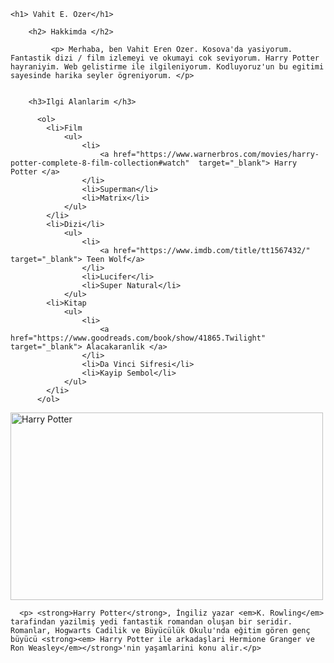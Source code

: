 <!-- web sayfami detaylandiriyorum -->

<!DOCTYPE html>
<html lang="en">
<head>
    <meta charset="UTF-8">
    <meta http-equiv="X-UA-Compatible" content="IE=edge">
    <meta name="viewport" content="width=device-width, initial-scale=1.0">
    <title>Vahit Eren Ozer Hakkinda</title>
</head>
<body>
    
</body>
</html>

<!-- Kişisel Bilgiler -->

    <h1> Vahit E. Ozer</h1>
        
        <h2> Hakkimda </h2>
           
             <p> Merhaba, ben Vahit Eren Ozer. Kosova'da yasiyorum. Fantastik dizi / film izlemeyi ve okumayi cok seviyorum. Harry Potter hayraniyim. Web gelistirme ile ilgileniyorum. Kodluyoruz'un bu egitimi sayesinde harika seyler ögreniyorum. </p>


        <h3>Ilgi Alanlarim </h3> 
             
          <ol>
            <li>Film
                <ul>
                    <li>
                        <a href="https://www.warnerbros.com/movies/harry-potter-complete-8-film-collection#watch"  target="_blank"> Harry Potter </a> 
                    </li>
                    <li>Superman</li>
                    <li>Matrix</li>
                </ul>
            </li>
            <li>Dizi</li>
                <ul>
                    <li> 
                        <a href="https://www.imdb.com/title/tt1567432/" target="_blank"> Teen Wolf</a>
                    </li>
                    <li>Lucifer</li>
                    <li>Super Natural</li>
                </ul>
            <li>Kitap
                <ul>
                    <li>
                        <a href="https://www.goodreads.com/book/show/41865.Twilight" target="_blank"> Alacakaranlik </a>
                    </li>
                    <li>Da Vinci Sifresi</li>
                    <li>Kayip Sembol</li>
                </ul>
            </li>
          </ol>


<!-- Film Hakkinda -->
        
<div> 
      <img src="https://phantom-marca.unidadeditorial.es/f21a9f12a57a63c7ea4ee14e048aca9f/resize/1320/f/jpg/assets/multimedia/imagenes/2023/01/25/16746808818281.jpg" alt=" Harry Potter" width=" 500" height="300" > 

      <p> <strong>Harry Potter</strong>, İngiliz yazar <em>K. Rowling</em> tarafindan yazilmiş yedi fantastik romandan oluşan bir seridir. Romanlar, Hogwarts Cadilik ve Büyücülük Okulu'nda eğitim gören genç büyücü <strong><em> Harry Potter ile arkadaşlari Hermione Granger ve Ron Weasley</em></strong>'nin yaşamlarini konu alir.</p>

</div>

